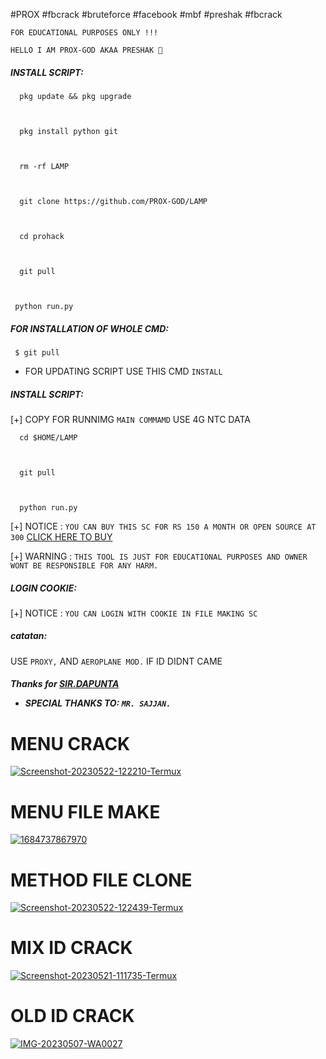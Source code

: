 #PROX #fbcrack #bruteforce #facebook #mbf #preshak #fbcrack

  

 ``FOR EDUCATIONAL PURPOSES ONLY !!!`` 

 ``HELLO I AM PROX-GOD AKAA PRESHAK 🐰``

 <h5 align="left">INSTALL SCRIPT:</h5> 

  

      pkg update && pkg upgrade 

  

      pkg install python git 

      

      rm -rf LAMP 

  

      git clone https://github.com/PROX-GOD/LAMP



      cd prohack 

      

      git pull 

  

     python run.py 

  

 <h5 align="left">FOR INSTALLATION OF WHOLE CMD:</h5> 

  

     $ git pull 

      

 - FOR UPDATING SCRIPT USE THIS CMD ```INSTALL``` 

  

 <h5 align="left">INSTALL SCRIPT:</h5> 

  

[+] COPY FOR RUNNIMG ```MAIN COMMAMD``` USE 4G NTC DATA

  

      cd $HOME/LAMP

  

      git pull 

  

      python run.py 

  

 [+] NOTICE :  ```YOU CAN BUY THIS SC FOR RS 150 A MONTH OR OPEN SOURCE AT 300``` <a href="https://wa.me/+9745477990">CLICK HERE TO BUY</a> 

  

  [+] WARNING : ```THIS TOOL IS JUST FOR EDUCATIONAL PURPOSES AND OWNER WONT BE RESPONSIBLE FOR ANY HARM.``` 

 

  

 <h5 align="left">LOGIN COOKIE:</h5> 

  [+] NOTICE : ```YOU CAN LOGIN WITH COOKIE IN FILE MAKING SC ``` 

 <h5 align="left">catatan:</h5> 

  

 USE   ```PROXY,``` AND ```AEROPLANE MOD.``` IF ID DIDNT CAME

  

 <h5 align="left">Thanks for <a href="https://github.com/Dapunta">SIR.DAPUNTA</a> 

  

 - SPECIAL THANKS TO: ```MR. SAJJAN.```

# MENU CRACK

<a href="https://ibb.co/S7H2YwQ"><img src="https://i.ibb.co/dJXSC4b/Screenshot-20230522-122210-Termux.jpg" alt="Screenshot-20230522-122210-Termux" border="0"></a>

# MENU FILE MAKE

<a href="https://ibb.co/7vNcwVZ"><img src="https://i.ibb.co/VVpy7Dz/1684737867970.jpg" alt="1684737867970" border="0"></a>

 

 # METHOD FILE CLONE 

 <a href="https://ibb.co/D9txcRP"><img src="https://i.ibb.co/HtVWwHL/Screenshot-20230522-122439-Termux.jpg" alt="Screenshot-20230522-122439-Termux" border="0"></a>

 

 

 # MIX ID CRACK

<a href="https://ibb.co/9tNbybz"><img src="https://i.ibb.co/q5dNmNX/Screenshot-20230521-111735-Termux.jpg" alt="Screenshot-20230521-111735-Termux" border="0"></a>

 # OLD ID CRACK

 <a href="https://imgbb.com/"><img src="https://i.ibb.co/BcCNWYq/IMG-20230507-WA0027.jpg" alt="IMG-20230507-WA0027" border="0"></a>

